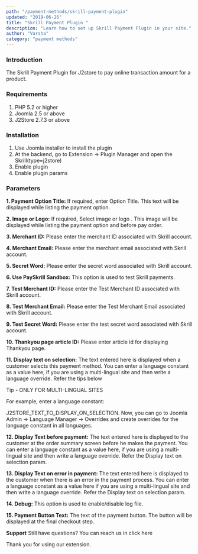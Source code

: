 ```yaml
---
path: "/payment-methods/skrill-payment-plugin"
updated: "2019-06-26"
title: "Skrill Payment Plugin "
description: "Learn how to set up Skrill Payment Plugin in your site."
author: "Varsha"
category: "payment methods"
---
```


### Introduction

The Skrill Payment Plugin for J2store to pay online transaction amount for a product.

### Requirements
1. PHP 5.2 or higher
2. Joomla 2.5 or above
3. J2Store 2.7.3 or above

### Installation
1. Use Joomla installer to install the plugin
2. At the backend, go to Extension -> Plugin Manager and open the Skrill(type=j2store)
3. Enable plugin
4. Enable plugin params


### Parameters

**1. Payment Option Title:**
If required, enter Option Title. This text will be displayed while listing the payment option.

**2. Image or Logo:**
If required, Select image or logo . This image will be displayed while listing the payment option and before pay order.

**3. Merchant ID:**
Please enter the merchant ID associated with Skrill account.

**4. Merchant Email:**
Please enter the merchant email associated with Skrill account.

**5. Secret Word:**
Please enter the secret word associated with Skrill account.

**6. Use PaySkrill Sandbox:**
This option is used to test Skrill payments.

**7. Test Merchant ID:**
Please enter the Test Merchant ID associated with Skrill account.

**8. Test Merchant Email:**
Please enter the Test Merchant Email associated with Skrill account.

**9. Test Secret Word:**
Please enter the test secret word associated with Skrill account.

**10. Thankyou page article ID:**
Please enter article id for displaying Thankyou page.

**11. Display text on selection:**
The text entered here is displayed when a customer selects this payment method. You can enter a language constant as a value here, if you are using a multi-lingual site and then write a language override. Refer the tips below

Tip -	ONLY FOR MULTI-LINGUAL SITES

For example, enter a language constant:

J2STORE_TEXT_TO_DISPLAY_ON_SELECTION. 
Now, you can go to Joomla Admin -> Language Manager -> Overrides and create overrides for the language constant in all languages.

**12. Display Text before payment:**
The text entered here is  displayed to the customer at the order summary screen before he makes the payment.
You can enter a language constant as a value here, if you are using a multi-lingual site and then write a language override. Refer the Display text on selection param.

**13. Display Text on error in payment:**
The text entered here is displayed to the customer when there is an error in the payment process.
You can enter a language constant as a value here if you are using a multi-lingual site and then write a language override. Refer the Display text on selection param.

**14. Debug:**
This option is used to enable/disable log file.

**15. Payment Button Text:**
The text of the payment button. The button will be displayed at the final checkout step.

**Support**
Still have questions? You can reach us in <link-text url = "support@j2store.org" target = "_blank" rel = "noopener">click here</link-text>

Thank you for using our extension.

